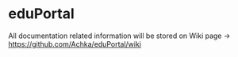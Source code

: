 # eduPortal

All documentation related information will be stored on Wiki page -> https://github.com/Achka/eduPortal/wiki
